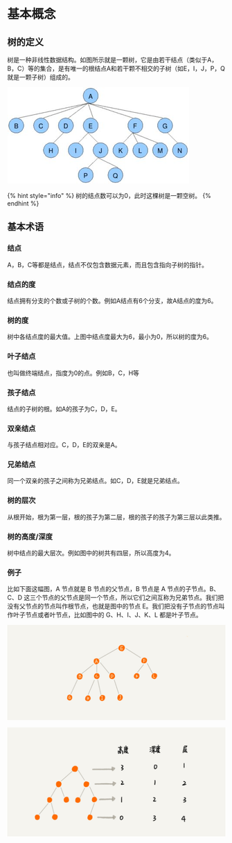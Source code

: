 # 基本概念

## 树的定义

树是一种非线性数据结构。如图所示就是一颗树，它是由若干结点（类似于A，B，C）等的集合，是有唯一的根结点A和若干颗不相交的子树（如E，I，J，P，Q就是一颗子树）组成的。

![](../.gitbook/assets/image%20%283%29.png)

{% hint style="info" %}
树的结点数可以为0，此时这棵树是一颗空树。
{% endhint %}

## 基本术语

### 结点

A，B，C等都是结点，结点不仅包含数据元素，而且包含指向子树的指针。

### 结点的度

结点拥有分支的个数或子树的个数。例如A结点有6个分支，故A结点的度为6。

### 树的度

树中各结点度的最大值。上图中结点度最大为6，最小为0，所以树的度为6。

### 叶子结点

也叫做终端结点，指度为0的点。例如B，C，H等

### 孩子结点

结点的子树的根。如A的孩子为C，D，E。

### 双亲结点

与孩子结点相对应。C，D，E的双亲是A。

### 兄弟结点

同一个双亲的孩子之间称为兄弟结点。如C，D，E就是兄弟结点。

### 树的层次

从根开始，根为第一层，根的孩子为第二层，根的孩子的孩子为第三层以此类推。

### 树的高度/深度

树中结点的最大层次。例如图中的树共有四层，所以高度为4。

### 例子

比如下面这幅图，A 节点就是 B 节点的父节点，B 节点是 A 节点的子节点。B、C、D 这三个节点的父节点是同一个节点，所以它们之间互称为兄弟节点。我们把没有父节点的节点叫作根节点，也就是图中的节点 E。我们把没有子节点的节点叫作叶子节点或者叶节点，比如图中的 G、H、I、J、K、L 都是叶子节点。

![](../.gitbook/assets/image%20%28134%29.png)

![](../.gitbook/assets/image%20%28125%29.png)

